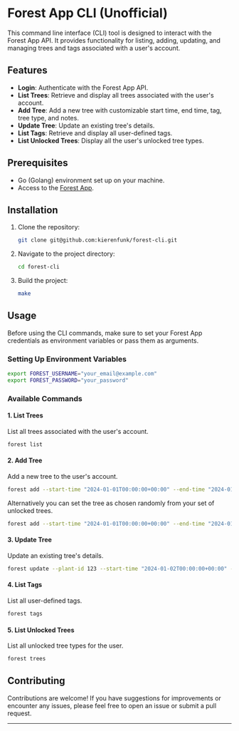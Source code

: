 # Forest App CLI (Unofficial)

This command line interface (CLI) tool is designed to interact with the Forest App API. It provides functionality for listing, adding, updating, and managing trees and tags associated with a user's account. 

## Features

- **Login**: Authenticate with the Forest App API.
- **List Trees**: Retrieve and display all trees associated with the user's account.
- **Add Tree**: Add a new tree with customizable start time, end time, tag, tree type, and notes.
- **Update Tree**: Update an existing tree's details.
- **List Tags**: Retrieve and display all user-defined tags.
- **List Unlocked Trees**: Display all the user's unlocked tree types.

## Prerequisites

- Go (Golang) environment set up on your machine.
- Access to the [Forest App](https://play.google.com/store/apps/details?id=cc.forestapp).

## Installation

1. Clone the repository:
   ```bash
   git clone git@github.com:kierenfunk/forest-cli.git 
   ```
2. Navigate to the project directory:
   ```bash
   cd forest-cli
   ```
3. Build the project:
   ```bash
   make
   ```

## Usage

Before using the CLI commands, make sure to set your Forest App credentials as environment variables or pass them as arguments.

### Setting Up Environment Variables

```bash
export FOREST_USERNAME="your_email@example.com"
export FOREST_PASSWORD="your_password"
```

### Available Commands

#### 1. List Trees

List all trees associated with the user's account.

```bash
forest list
```

#### 2. Add Tree

Add a new tree to the user's account.

```bash
forest add --start-time "2024-01-01T00:00:00+00:00" --end-time "2024-01-01T01:00:00+00:00" --tag "Work" --tree "Cedar" --note "Focus session"
```

Alternatively you can set the tree as chosen randomly from your set of unlocked trees.

```bash
forest add --start-time "2024-01-01T00:00:00+00:00" --end-time "2024-01-01T01:00:00+00:00" --tag "Work" --note "Focus session" --random
```

#### 3. Update Tree

Update an existing tree's details.

```bash
forest update --plant-id 123 --start-time "2024-01-02T00:00:00+00:00" --end-time "2024-01-02T01:00:00+00:00" --tag "Study" --note "Study session" 
```

#### 4. List Tags

List all user-defined tags.

```bash
forest tags
```

#### 5. List Unlocked Trees

List all unlocked tree types for the user.

```bash
forest trees
```

## Contributing

Contributions are welcome! If you have suggestions for improvements or encounter any issues, please feel free to open an issue or submit a pull request.

---
